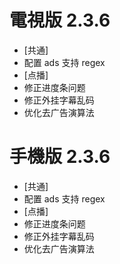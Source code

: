 # 電視版 2.3.6

* [共通]
* 配置 ads 支持 regex
* [点播]
* 修正进度条问题
* 修正外挂字幕乱码
* 优化去广告演算法

# 手機版 2.3.6

* [共通]
* 配置 ads 支持 regex
* [点播]
* 修正进度条问题
* 修正外挂字幕乱码
* 优化去广告演算法